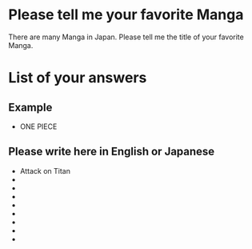 # Please tell me your favorite Manga
There are many Manga in Japan.
Please tell me the title of your favorite Manga.

# List of your answers 
## Example
- ONE PIECE

## Please write here in English or Japanese
- Attack on Titan
- 
- 
- 
- 
- 
- 
- 
- 
